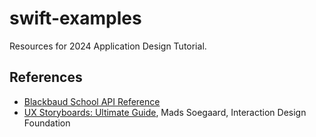 # swift-examples

Resources for 2024 Application Design Tutorial.

## References

- [Blackbaud School API Reference](https://developer.blackbaud.com/skyapi/products/bbem/school)
- [UX Storyboards: Ultimate Guide](https://www.interaction-design.org/literature/article/ux-storyboards), Mads Soegaard, Interaction Design Foundation
